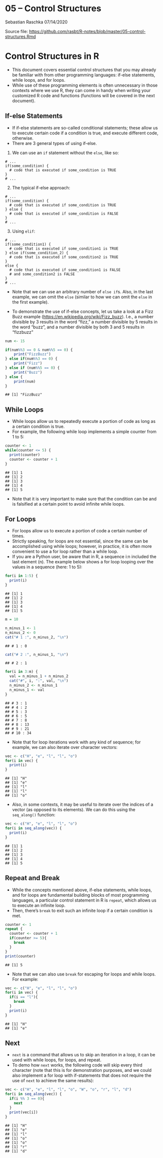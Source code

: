 05 – Control Structures
================
Sebastian Raschka
07/14/2020

Source file:
<https://github.com/rasbt/R-notes/blob/master/05-control-structures.Rmd>

# Control Structures in R

  - This document covers essential control structures that you may
    already be familiar with from other programming languages: if-else
    statements, while loops, and for loops.
  - While use of these programming elements is often unnecessary in
    those contexts where we use R, they can come in handy when writing
    your customized R code and functions (functions will be covered in
    the next document).

## If-else Statements

  - If if-else statements are so-called conditional statements; these
    allow us to execute certain code if a condition is true, and execute
    different code, otherwise.
  - There are 3 general types of using if-else.

<!-- end list -->

1.  We can use an `if` statement without the `else`, like so:

<!-- end list -->

    # ...
    if(some_condition) {
      # code that is executed if some_condition is TRUE
    }
    # ...

2.  The typical if-else approach:

<!-- end list -->

    # ...
    if(some_condition) {
      # code that is executed if some_condition is TRUE
    } else {
      # code that is executed if some_condition is FALSE
    }
    # ...

3.  Using `elif`:

<!-- end list -->

    # ...
    if(some_condition1) {
      # code that is executed if some_condition1 is TRUE
    } else if(some_condition_2) {
      # code that is executed if some_condition2 is TRUE
    }
    else {
      # code that is executed if some_condition1 is FALSE
      # and some_condition2 is FALSE
    }
    # ...

  - Note that we can use an arbitrary number of `else if`s. Also, in the
    last example, we can omit the `else` (similar to how we can omit the
    `else` in the first example).

  - To demonstrate the use of if-else concepts, let us take a look at a
    Fizz Buzz example (<https://en.wikipedia.org/wiki/Fizz_buzz>). I.e.,
    a number divisible by 3 results in the word “fizz,” a number
    divisible by 5 results in the word “buzz”, and a number divisible by
    both 3 and 5 results in “fizzbuzz”

<!-- end list -->

``` r
num <- 15

if(num%%3 == 0 & num%%5 == 0) {
    print("FizzBuzz")
} else if(num%%3 == 0) {
    print("Fizz")
} else if (num%%5 == 0) {
    print("Buzz")
} else {
    print(num)
}
```

    ## [1] "FizzBuzz"

## While Loops

  - While loops allow us to repeatedly execute a portion of code as long
    as a certain condition is true.
  - For example, the following while loop implements a simple counter
    from 1 to 5:

<!-- end list -->

``` r
counter <- 1
while(counter <= 5) {
  print(counter)
  counter <- counter + 1
}
```

    ## [1] 1
    ## [1] 2
    ## [1] 3
    ## [1] 4
    ## [1] 5

  - Note that it is very important to make sure that the condition can
    be and is falsified at a certain point to avoid infinite while
    loops.

## For Loops

  - For loops allow us to execute a portion of code a certain number of
    times.
  - Strictly speaking, for loops are not essential, since the same can
    be accomplished using while loops; however, in practice, it is often
    more convenient to use a for loop rather than a while loop.
  - If you are a Python user, be aware that in R, a sequence i:n
    included the last element (n). The example below shows a for loop
    looping over the values in a sequence (here: 1 to 5):

<!-- end list -->

``` r
for(i in 1:5) {
  print(i)
}
```

    ## [1] 1
    ## [1] 2
    ## [1] 3
    ## [1] 4
    ## [1] 5

``` r
m = 10

n_minus_1 <- 1
n_minus_2 <- 0
cat("# 1 :", n_minus_2, "\n") 
```

    ## # 1 : 0

``` r
cat("# 2 :", n_minus_1, "\n") 
```

    ## # 2 : 1

``` r
for(i in 3:m) {
  val = n_minus_1 + n_minus_2
  cat("#", i, ":", val, "\n")
  n_minus_2 <- n_minus_1
  n_minus_1 <- val
}
```

    ## # 3 : 1 
    ## # 4 : 2 
    ## # 5 : 3 
    ## # 6 : 5 
    ## # 7 : 8 
    ## # 8 : 13 
    ## # 9 : 21 
    ## # 10 : 34

  - Note that for loop iterations work with any kind of sequence; for
    example, we can also iterate over character vectors:

<!-- end list -->

``` r
vec <- c("H", "e", "l", "l", "o") 
for(i in vec) {
  print(i)
}
```

    ## [1] "H"
    ## [1] "e"
    ## [1] "l"
    ## [1] "l"
    ## [1] "o"

  - Also, in some contexts, it may be useful to iterate over the indices
    of a vector (as opposed to its elements). We can do this using the
    `seq_along()` function:

<!-- end list -->

``` r
vec <- c("H", "e", "l", "l", "o") 
for(i in seq_along(vec)) {
  print(i)
}
```

    ## [1] 1
    ## [1] 2
    ## [1] 3
    ## [1] 4
    ## [1] 5

## Repeat and Break

  - While the concepts mentioned above, if-else statements, while loops,
    and for loops are fundamental building blocks of most programming
    languages, a particular control statement in R is `repeat`, which
    allows us to execute an infinite loop.
  - Then, there’s `break` to exit such an infinite loop if a certain
    condition is met.

<!-- end list -->

``` r
counter <- 1
repeat {
  counter <- counter + 1
  if(counter >= 5){
    break
  }
}
print(counter)
```

    ## [1] 5

  - Note that we can also use `break` for escaping for loops and while
    loops. For example:

<!-- end list -->

``` r
vec <- c("H", "e", "l", "l", "o") 
for(i in vec) {
  if(i == "l"){
    break
  }
  print(i)
}
```

    ## [1] "H"
    ## [1] "e"

## Next

  - `next` is a command that allows us to skip an iteration in a loop,
    it can be used with while loops, for loops, and repeat.
  - To demo how `next` works, the following code will skip every third
    character (note that this is for demonstration purposes, and we
    could also implement a for loop with if-statements that does not
    require the use of `next` to achieve the same results):

<!-- end list -->

``` r
vec <- c("H", "e", "l", "l", "o", "W", "o", "r", "l", "d") 
for(i in seq_along(vec)) {
  if(i %% 3 == 0){
    next
  }
  print(vec[i])
}
```

    ## [1] "H"
    ## [1] "e"
    ## [1] "l"
    ## [1] "o"
    ## [1] "o"
    ## [1] "r"
    ## [1] "d"
